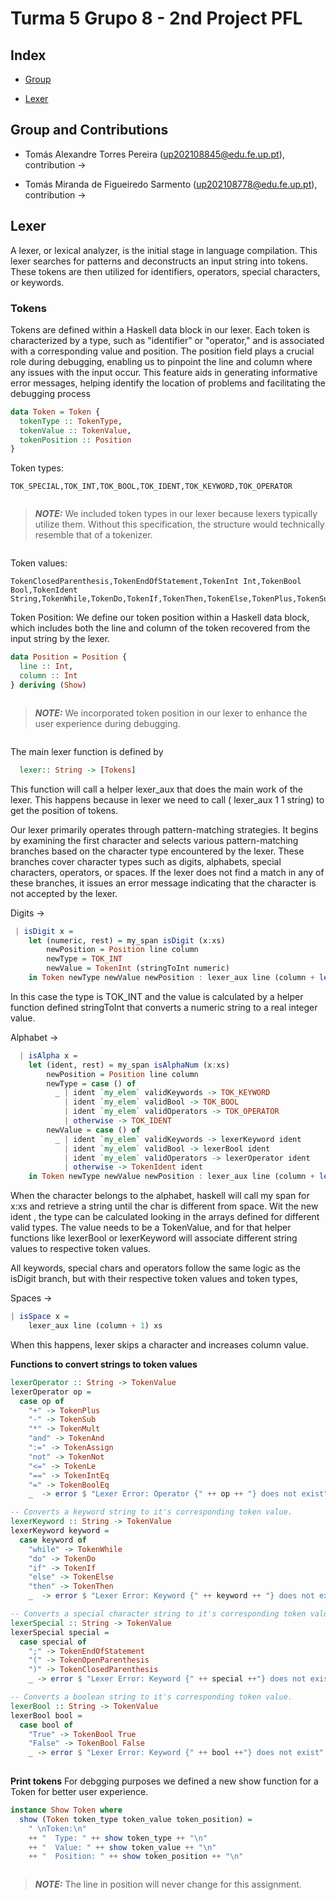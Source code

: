 #  Turma 5 Grupo 8 - 2nd Project PFL

  

##  Index

- [Group](#group-and-contributions)

- [Lexer](#lexer)




##  Group and Contributions

- Tomás Alexandre Torres Pereira (up202108845@edu.fe.up.pt), contribution -> 

- Tomás Miranda de Figueiredo Sarmento (up202108778@edu.fe.up.pt), contribution -> 

  

##  Lexer
A lexer, or lexical analyzer, is the initial stage in language compilation. This lexer searches for patterns and deconstructs an input string into tokens. These tokens are then utilized for identifiers, operators, special characters, or keywords.
### Tokens
Tokens are defined within a Haskell data block in our lexer. Each token is characterized by a type, such as "identifier" or "operator," and is associated with a corresponding value and position. The position field plays a crucial role during debugging, enabling us to pinpoint the line and column where any issues with the input occur. This feature aids in generating informative error messages, helping identify the location of problems and facilitating the debugging process

```haskell
data Token = Token {
  tokenType :: TokenType,
  tokenValue :: TokenValue,
  tokenPosition :: Position
} 
```
Token types: 
	
	TOK_SPECIAL,TOK_INT,TOK_BOOL,TOK_IDENT,TOK_KEYWORD,TOK_OPERATOR

```
```
> **_NOTE:_**    We included token types in our lexer because lexers typically utilize them. Without this specification, the structure would technically resemble that of a tokenizer.
```
```
  
Token values: 

	TokenClosedParenthesis,TokenEndOfStatement,TokenInt Int,TokenBool Bool,TokenIdent String,TokenWhile,TokenDo,TokenIf,TokenThen,TokenElse,TokenPlus,TokenSub,TokenMult,TokenIntEq,TokenBoolEq,TokenLe,TokenNot,TokenAnd,TokenAssign
  

Token Position: We define our token position within a Haskell data block, which includes both the line and column of the token recovered from the input string by the lexer.
```haskell
data Position = Position {
  line :: Int,
  column :: Int
} deriving (Show)
```
```
```
> **_NOTE:_**    We incorporated token position in our lexer to enhance the user experience during debugging.
```
```
The main lexer function is defined by 
```haskell
  lexer:: String -> [Tokens]
   ```
   This function will call a helper lexer_aux that does the main work of the lexer. This happens because in lexer we need to call ( lexer_aux 1 1 string)  to get the position of tokens.

Our lexer primarily operates through pattern-matching strategies. It begins by examining the first character and selects various pattern-matching branches based on the character type encountered by the lexer. These branches cover character types such as digits, alphabets, special characters, operators, or spaces. If the lexer does not find a match in any of these branches, it issues an error message indicating that the character is not accepted by the lexer.

Digits ->
```haskell
 | isDigit x =
    let (numeric, rest) = my_span isDigit (x:xs)
        newPosition = Position line column
        newType = TOK_INT
        newValue = TokenInt (stringToInt numeric)
    in Token newType newValue newPosition : lexer_aux line (column + length numeric) rest

```
In this case the type is TOK_INT and the value is calculated by a helper function defined stringToInt that converts a numeric string to a real integer value.   

Alphabet ->
```haskell
  | isAlpha x =
    let (ident, rest) = my_span isAlphaNum (x:xs)
        newPosition = Position line column
        newType = case () of
          _ | ident `my_elem` validKeywords -> TOK_KEYWORD
            | ident `my_elem` validBool -> TOK_BOOL
            | ident `my_elem` validOperators -> TOK_OPERATOR
            | otherwise -> TOK_IDENT
        newValue = case () of
          _ | ident `my_elem` validKeywords -> lexerKeyword ident
            | ident `my_elem` validBool -> lexerBool ident
            | ident `my_elem` validOperators -> lexerOperator ident
            | otherwise -> TokenIdent ident
    in Token newType newValue newPosition : lexer_aux line (column + length ident) rest

```
When the character belongs to the alphabet, haskell will call my span for x:xs and retrieve a string until the char is different from space.  Wit the new ident , the type can be calculated  looking in the arrays defined for different valid types.  The value needs to be a TokenValue, and for that helper functions like lexerBool or lexerKeyword will associate different string values to respective token values.

All keywords, special chars and operators follow the same logic as the isDigit branch, but with their respective token values and token types,

Spaces ->
```haskell
| isSpace x =
    lexer_aux line (column + 1) xs
```
When this happens, lexer skips a character and increases column value.

**Functions to convert strings to token values**

```haskell
lexerOperator :: String -> TokenValue
lexerOperator op =
  case op of 
    "+" -> TokenPlus
    "-" -> TokenSub
    "*" -> TokenMult
    "and" -> TokenAnd
    ":=" -> TokenAssign
    "not" -> TokenNot
    "<=" -> TokenLe
    "==" -> TokenIntEq
    "=" -> TokenBoolEq
    _  -> error $ "Lexer Error: Operator {" ++ op ++ "} does not exist"

-- Converts a keyword string to it's corresponding token value.
lexerKeyword :: String -> TokenValue
lexerKeyword keyword =
  case keyword of 
    "while" -> TokenWhile
    "do" -> TokenDo
    "if" -> TokenIf
    "else" -> TokenElse
    "then" -> TokenThen
    _  -> error $ "Lexer Error: Keyword {" ++ keyword ++ "} does not exist"

-- Converts a special character string to it's corresponding token value.
lexerSpecial :: String -> TokenValue
lexerSpecial special =
  case special of 
    ";" -> TokenEndOfStatement
    "(" -> TokenOpenParenthesis
    ")" -> TokenClosedParenthesis
    _ -> error $ "Lexer Error: Keyword {" ++ special ++"} does not exist"

-- Converts a boolean string to it's corresponding token value.
lexerBool :: String -> TokenValue
lexerBool bool =
  case bool of
    "True" -> TokenBool True
    "False" -> TokenBool False
    _ -> error $ "Lexer Error: Keyword {" ++ bool ++"} does not exist"
    
```

**Print tokens**
For debgging purposes we defined a new show function for a Token for better user experience.
```haskell
instance Show Token where
  show (Token token_type token_value token_position) =
    " \nToken:\n"
    ++ "  Type: " ++ show token_type ++ "\n"
    ++ "  Value: " ++ show token_value ++ "\n"
    ++ "  Position: " ++ show token_position ++ "\n"
```

```
```
> **_NOTE:_**     The line in position will never change for this assignment.
```
```
